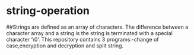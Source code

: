 # string-operation
##Strings are defined as an array of characters. The difference between a character array and a string is the string is terminated with a special character ‘\0’.
This repository contains 3 programs:-change of case,encryption and decryption and split string.
